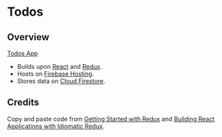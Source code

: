 # Todos

## Overview

[Todos App](https://react-redux-todos-692c2.firebaseapp.com/)
- Builds upon [React](https://github.com/facebook/react) and [Redux](https://github.com/reduxjs/redux).
- Hosts on [Firebase Hosting](https://firebase.google.com/docs/hosting/).
- Stores data on [Cloud Firestore](https://firebase.google.com/docs/firestore/).

## Credits

Copy and paste code from [Getting Started with Redux](https://egghead.io/courses/getting-started-with-redux) and [Building React Applications with Idiomatic Redux](https://egghead.io/courses/building-react-applications-with-idiomatic-redux).